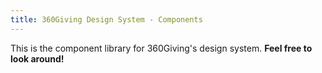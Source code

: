 ```yaml
---
title: 360Giving Design System - Components
---
```


This is the component library for 360Giving's design system. **Feel free to look around!**